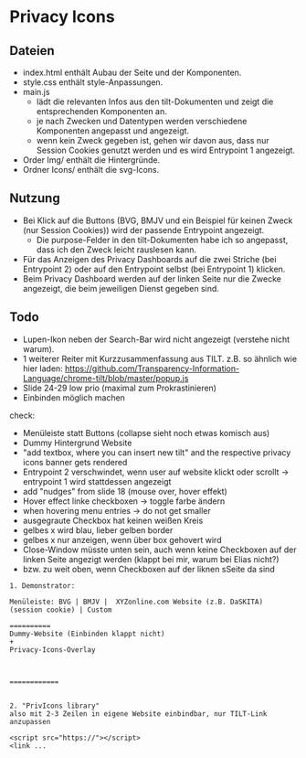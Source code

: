 # Privacy Icons

## Dateien
- index.html enthält Aubau der Seite und der Komponenten.
- style.css enthält style-Anpassungen.
- main.js 
    - lädt die relevanten Infos aus den tilt-Dokumenten und zeigt die entsprechenden Komponenten an.
    - je nach Zwecken und Datentypen werden verschiedene Komponenten angepasst und angezeigt.
    - wenn kein Zweck gegeben ist, gehen wir davon aus, dass nur Session Cookies genutzt werden und es wird Entrypoint 1 angezeigt.
- Order Img/ enthält die Hintergründe.
- Ordner Icons/ enthält die svg-Icons.

## Nutzung
- Bei Klick auf die Buttons (BVG, BMJV und ein Beispiel für keinen Zweck (nur Session Cookies)) wird der passende Entrypoint angezeigt. 
  - Die purpose-Felder in den tilt-Dokumenten habe ich so angepasst, dass ich den Zweck leicht rauslesen kann.
- Für das Anzeigen des Privacy Dashboards auf die zwei Striche (bei Entrypoint 2) oder auf den Entrypoint selbst (bei Entrypoint 1) klicken.
- Beim Privacy Dashboard werden auf der linken Seite nur die Zwecke angezeigt, die beim jeweiligen Dienst gegeben sind.

## Todo
- Lupen-Ikon neben der Search-Bar wird nicht angezeigt (verstehe nicht warum).
- 1 weiterer Reiter mit Kurzzusammenfassung aus TILT. z.B. so ähnlich wie hier laden: https://github.com/Transparency-Information-Language/chrome-tilt/blob/master/popup.js
- Slide 24-29 low prio (maximal zum Prokrastinieren)
- Einbinden möglich machen

check: 
- Menüleiste statt Buttons (collapse sieht noch etwas komisch aus)
- Dummy Hintergrund Website
- "add textbox, where you can insert new tilt" and the respective privacy icons banner gets rendered
- Entrypoint 2 verschwindet, wenn user auf website klickt oder scrollt -> entrypoint 1 wird stattdessen angezeigt
- add "nudges" from slide 18 (mouse over, hover effekt)
- Hover effect linke checkboxen -> toggle farbe ändern
- when hovering menu entries -> do not get smaller
- ausgegraute Checkbox hat keinen weißen Kreis
- gelbes x wird blau, lieber gelben border
- gelbes x nur anzeigen, wenn über box gehovert wird
- Close-Window müsste unten sein, auch wenn keine Checkboxen auf der linken Seite angezigt werden (klappt bei mir, warum bei Elias nicht?)
- bzw. zu weit oben, wenn Checkboxen auf der liknen sSeite da sind

```
1. Demonstrator:

Menüleiste: BVG | BMJV |  XYZonline.com Website (z.B. DaSKITA) (session cookie) | Custom

==========
Dummy-Website (Einbinden klappt nicht)
+
Privacy-Icons-Overlay



============


2. "PrivIcons library"
also mit 2-3 Zeilen in eigene Website einbindbar, nur TILT-Link anzupassen 

<script src="https://"></script>
<link ...
```


